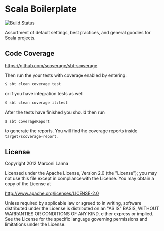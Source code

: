 Scala Boilerplate
=================

[![Build Status](https://travis-ci.org/marconilanna/scala-boilerplate.svg)](https://travis-ci.org/marconilanna/scala-boilerplate)

Assortment of default settings, best practices, and general goodies for Scala projects.

Code Coverage
-------------

https://github.com/scoverage/sbt-scoverage

Then run the your tests with coverage enabled by entering:

```sh
$ sbt clean coverage test
```

or if you have integration tests as well

```sh
$ sbt clean coverage it:test
```

After the tests have finished you should then run

```sh
$ sbt coverageReport
```

to generate the reports. You will find the coverage reports inside `target/scoverage-report`.

License
-------

Copyright 2012 Marconi Lanna

Licensed under the Apache License, Version 2.0 (the "License");
you may not use this file except in compliance with the License.
You may obtain a copy of the License at

   http://www.apache.org/licenses/LICENSE-2.0

Unless required by applicable law or agreed to in writing, software
distributed under the License is distributed on an "AS IS" BASIS,
WITHOUT WARRANTIES OR CONDITIONS OF ANY KIND, either express or implied.
See the License for the specific language governing permissions and
limitations under the License.
